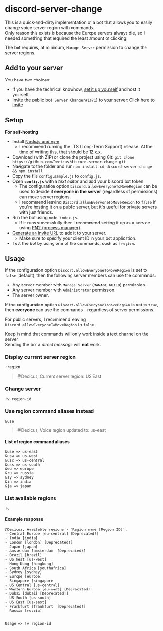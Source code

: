 # discord-server-change

This is a quick-and-dirty implementation of a bot that allows you to easily change voice server region with commands.  
Only reason this exists is because the Europe servers always die, so I needed something that required the least amount of clicking.

The bot requires, at minimum, `Manage Server` permission to change the server regions.

## Add to your server

You have two choices:

- If you have the technical knowhow, [set it up yourself](#setup) and host it yourself.
- Invite the public bot (`Server Changer#1071`) to your server: [Click here to invite](https://discord.com/oauth2/authorize?client_id=635912849440505886&scope=bot&permissions=32)

## Setup

**For self-hosting**

- Install [Node.js and npm](https://nodejs.org/en/)
    - I recommend running the LTS (Long-Term Support) release. At the time of writing this, that should be 12.x.x.
- Download (with ZIP) or clone the project using Git: `git clone https://github.com/Decicus/discord-server-change.git`
- Navigate to the folder and run `npm install`: `cd discord-server-change && npm install`
- Copy the file `config.sample.js` to `config.js`.
- Open **`config.js`** with a _text editor_ and add your [Discord bot token](https://www.writebots.com/discord-bot-token/)
    - The configuration option `Discord.allowEveryoneToMoveRegion` can be used to decide if **everyone in the server** (regardless of permissions) can move server regions.
    - I recommend leaving `Discord.allowEveryoneToMoveRegion` to `false` if you're hosting it on a public server, but it's useful for private servers with just friends.
- Run the bot using `node index.js`.
    - If it runs successfully then I recommend setting it up as a service using [PM2 (process manager)][PM2-QS].
- [Generate an invite URL][Discord-Invite] to add it to your server.
    - Make sure to specify your client ID in your bot application.
- Test the bot by using one of the commands, such as `!region`.

[Discord-Invite]: https://discordapi.com/permissions.html#32
[PM2-QS]: https://pm2.keymetrics.io/docs/usage/quick-start/

## Usage

If the configuration option `Discord.allowEveryoneToMoveRegion` is set to `false` (default), then the following server members can use the commands:

- Any server member with `Manage Server` (`MANAGE_GUILD`) permission.
- Any server member with `Administrator` permission.
- The server owner.

If the configuration option `Discord.allowEveryoneToMoveRegion` is set to `true`, then **everyone** can use the commands - regardless of server permissions.

For public servers, I recommend leaving `Discord.allowEveryoneToMoveRegion` to `false`.

Keep in mind that commands will only work inside a text channel on the server.  
Sending the bot a _direct message_ will **not** work.

### Display current server region

`!region`

> @Decicus, Current server region: US East

### Change server

`!v region-id`

### Use region command aliases instead

`&use`

> @Decicus, Voice region updated to: us-east

#### List of region command aliases

```
&use => us-east
&usw => us-west
&usc => us-central
&uss => us-south
&eu => europe
&ru => russia
&sy => sydney
&in => india
&ja => japan
```

### List available regions

`!v`

#### Example response

```
@Decicus, Available regions - 'Region name [Region ID]':
- Central Europe [eu-central] [Deprecated!]
- India [india]
- London [london] [Deprecated!]
- Japan [japan]
- Amsterdam [amsterdam] [Deprecated!]
- Brazil [brazil]
- US West [us-west]
- Hong Kong [hongkong]
- South Africa [southafrica]
- Sydney [sydney]
- Europe [europe]
- Singapore [singapore]
- US Central [us-central]
- Western Europe [eu-west] [Deprecated!]
- Dubai [dubai] [Deprecated!]
- US South [us-south]
- US East [us-east]
- Frankfurt [frankfurt] [Deprecated!]
- Russia [russia]


Usage => !v region-id
```
